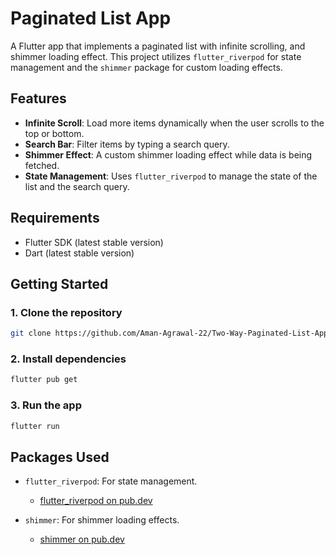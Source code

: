 # Paginated List App

A Flutter app that implements a paginated list with infinite scrolling, and shimmer loading effect. This project utilizes `flutter_riverpod` for state management and the `shimmer` package for custom loading effects.

## Features

- **Infinite Scroll**: Load more items dynamically when the user scrolls to the top or bottom.
- **Search Bar**: Filter items by typing a search query.
- **Shimmer Effect**: A custom shimmer loading effect while data is being fetched.
- **State Management**: Uses `flutter_riverpod` to manage the state of the list and the search query.

## Requirements

- Flutter SDK (latest stable version)
- Dart (latest stable version)

## Getting Started

### 1. Clone the repository

```bash
git clone https://github.com/Aman-Agrawal-22/Two-Way-Paginated-List-App.git
```

### 2. Install dependencies
```bash
flutter pub get
```

### 3. Run the app
```bash
flutter run
```

## Packages Used

- `flutter_riverpod`: For state management.
  - [flutter_riverpod on pub.dev](https://pub.dev/packages/flutter_riverpod)
  
- `shimmer`: For shimmer loading effects.
  - [shimmer on pub.dev](https://pub.dev/packages/shimmer)



